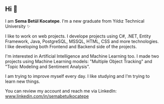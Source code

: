 ## Hi 👋

I am **Sema Betül Kocatepe**. I'm a new graduate from Yıldız Technical University ✨

I like to work on web projects. I develope projects using C#, .NET, Entity Framework, Java, PostgreSQL, MSSQL, HTML, CSS and more technologies. I like developing both Frontend and Backend side of the projects.

I'm interested in Artificial Intelligence and Machine Learning too. I made two projects using Machine Learning models: "Multiple Object Tracking" and "Topic Modeling and Sentiment Analysis".

I am trying to improve myself every day. I like studying and I'm trying to learn new things. 

You can review my account and reach me via LinkedIn: www.linkedin.com/in/semabetulkocatepe


<!--
**semabtl/semabtl** is a ✨ _special_ ✨ repository because its `README.md` (this file) appears on your GitHub profile.

Here are some ideas to get you started:

- 🔭 I’m currently working on ...
- 🌱 I’m currently learning ...
- 👯 I’m looking to collaborate on ...
- 🤔 I’m looking for help with ...
- 💬 Ask me about ...
- 📫 How to reach me: ...
- 😄 Pronouns: ...
- ⚡ Fun fact: ...
-->
